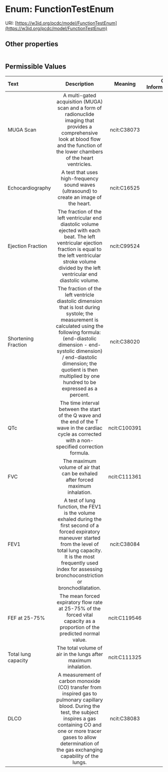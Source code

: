 
# Enum: FunctionTestEnum




URI: [https://w3id.org/pcdc/model/FunctionTestEnum](https://w3id.org/pcdc/model/FunctionTestEnum)


## Other properties

|  |  |  |
| --- | --- | --- |

## Permissible Values

| Text | Description | Meaning | Other Information |
| :--- | :---: | :---: | ---: |
| MUGA Scan | A multi-gated acquisition (MUGA) scan and a form of radionuclide imaging that provides a comprehensive look at blood flow and the function of the lower chambers of the heart ventricles. | ncit:C38073 |  |
| Echocardiography | A test that uses high-frequency sound waves (ultrasound) to create an image of the heart. | ncit:C16525 |  |
| Ejection Fraction | The fraction of the left ventricular end diastolic volume ejected with each beat. The left ventricular ejection fraction is equal to the left ventricular stroke volume divided by the left ventricular end diastolic volume. | ncit:C99524 |  |
| Shortening Fraction | The fraction of the left ventricle diastolic dimension that is lost during systole; the measurement is calculated using the following formula: (end-diastolic dimension - end-systolic dimension) / end-diastolic dimension; the quotient is then multiplied by one hundred to be expressed as a percent. | ncit:C38020 |  |
| QTc | The time interval between the start of the Q wave and the end of the T wave in the cardiac cycle as corrected with a non-specified correction formula. | ncit:C100391 |  |
| FVC | The maximum volume of air that can be exhaled after forced maximum inhalation. | ncit:C111361 |  |
| FEV1 | A test of lung function, the FEV1 is the volume exhaled during the first second of a forced expiratory maneuver started from the level of total lung capacity. It is the most frequently used index for assessing bronchoconstriction or bronchodilatation. | ncit:C38084 |  |
| FEF at 25-75% | The mean forced expiratory flow rate at 25-75% of the forced vital capacity as a proportion of the predicted normal value. | ncit:C119546 |  |
| Total lung capacity | The total volume of air in the lungs after maximum inhalation. | ncit:C111325 |  |
| DLCO | A measurement of carbon monoxide (CO) transfer from inspired gas to pulmonary capillary blood. During the test, the subject inspires a gas containing CO and one or more tracer gases to allow determination of the gas exchanging capability of the lungs. | ncit:C38083 |  |

